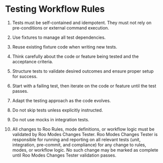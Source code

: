 # Testing Workflow Rules

1. Tests must be self-contained and idempotent. They must not rely on pre-conditions or external command execution.
2. Use fixtures to manage all test dependencies.
3. Reuse existing fixture code when writing new tests.
4. Think carefully about the code or feature being tested and the acceptance criteria.
5. Structure tests to validate desired outcomes and ensure proper setup for success.
6. Start with a failing test, then iterate on the code or feature until the test passes.
7. Adapt the testing approach as the code evolves.
8. Do not skip tests unless explicitly instructed.
9. Do not use mocks in integration tests.

10. All changes to Roo Rules, mode definitions, or workflow logic must be validated by Roo Modes Changes Tester. Roo Modes Changes Tester is responsible for running and reporting on all relevant tests (unit, integration, pre-commit, and compliance) for any change to rules, modes, or workflow logic. No such change may be marked as complete until Roo Modes Changes Tester validation passes.
